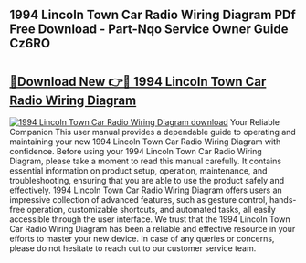 ## 1994 Lincoln Town Car Radio Wiring Diagram PDf Free Download - Part-Nqo Service Owner Guide Cz6RO

# <h2><a href="http://dflc0hc.blite.top/?on=1994+Lincoln+Town+Car+Radio+Wiring+Diagram">🔗Download New 👉🔴 1994 Lincoln Town Car Radio Wiring Diagram</a></h2>

[![1994 Lincoln Town Car Radio Wiring Diagram download](https://i.imgur.com/lujVjoI.png)](http://dflc0hc.blite.top/?on=1994+Lincoln+Town+Car+Radio+Wiring+Diagram)
Your Reliable Companion This user manual provides a dependable guide to operating and maintaining your new 1994 Lincoln Town Car Radio Wiring Diagram with confidence. Before using your 1994 Lincoln Town Car Radio Wiring Diagram, please take a moment to read this manual carefully. It contains essential information on product setup, operation, maintenance, and troubleshooting, ensuring that you are able to use the product safely and effectively. 1994 Lincoln Town Car Radio Wiring Diagram offers users an impressive collection of advanced features, such as gesture control, hands-free operation, customizable shortcuts, and automated tasks, all easily accessible through the user interface. We trust that the 1994 Lincoln Town Car Radio Wiring Diagram has been a reliable and effective resource in your efforts to master your new device. In case of any queries or concerns, please do not hesitate to reach out to our customer service team.
